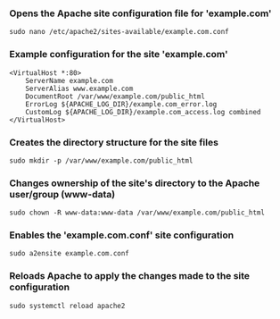 ### Opens the Apache site configuration file for 'example.com'
```
sudo nano /etc/apache2/sites-available/example.com.conf
```
### Example configuration for the site 'example.com'
```
<VirtualHost *:80>
    ServerName example.com
    ServerAlias www.example.com
    DocumentRoot /var/www/example.com/public_html
    ErrorLog ${APACHE_LOG_DIR}/example.com_error.log
    CustomLog ${APACHE_LOG_DIR}/example.com_access.log combined
</VirtualHost>
```
### Creates the directory structure for the site files
```
sudo mkdir -p /var/www/example.com/public_html
```
### Changes ownership of the site's directory to the Apache user/group (www-data)
```
sudo chown -R www-data:www-data /var/www/example.com/public_html
```
### Enables the 'example.com.conf' site configuration
```
sudo a2ensite example.com.conf
```
### Reloads Apache to apply the changes made to the site configuration
```
sudo systemctl reload apache2
```
